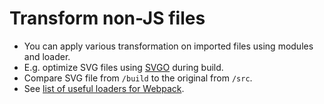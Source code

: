 # Transform non-JS files

* You can apply various transformation on imported files using modules and loader.
* E.g. optimize SVG files using [SVGO](https://jakearchibald.github.io/svgomg/) during build.
* Compare SVG file from `/build` to the original from `/src`.
* See [list of useful loaders for Webpack](https://webpack.js.org/loaders/).
